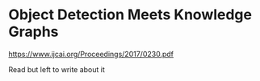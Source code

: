 # Object Detection Meets Knowledge Graphs
https://www.ijcai.org/Proceedings/2017/0230.pdf

Read but left to write about it